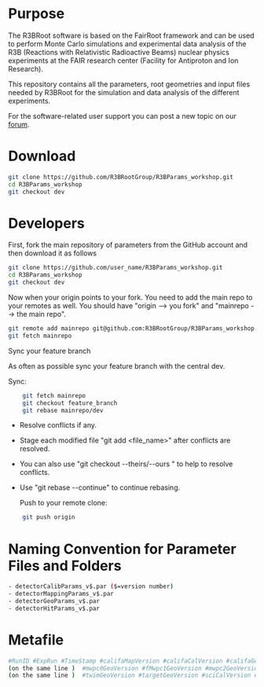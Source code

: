 # Purpose

The R3BRoot software is based on the FairRoot framework and can be used to perform Monte Carlo simulations and experimental data analysis of the R3B (Reactions with Relativistic Radioactive Beams) nuclear physics experiments at the FAIR research center (Facility for Antiproton and Ion Research).

This repository contains all the parameters, root geometries and input files needed by R3BRoot for the simulation and data analysis of the different experiments.

For the software-related user support you can post a new topic on our [forum](https://forum.gsi.de/index.php?t=index&cat=40&).

# Download

~~~bash
git clone https://github.com/R3BRootGroup/R3BParams_workshop.git
cd R3BParams_workshop
git checkout dev
~~~

# Developers

First, fork the main repository of parameters from the GitHub account and then download it as follows

~~~bash
git clone https://github.com/user_name/R3BParams_workshop.git
cd R3BParams_workshop
git checkout dev
~~~

Now when your origin points to your fork. You need to add the main repo to your remotes as well. You should have "origin --> you fork" and "mainrepo --> the main repo".

~~~bash
git remote add mainrepo git@github.com:R3BRootGroup/R3BParams_workshop.git
git fetch mainrepo
~~~

Sync your feature branch

As often as possible sync your feature branch with the central dev.

  Sync:
~~~bash
    git fetch mainrepo
    git checkout feature_branch
    git rebase mainrepo/dev
~~~
- Resolve conflicts if any.
- Stage each modified file "git add <file_name>" after conflicts are resolved.
- You can also use "git checkout --theirs/--ours " to help to resolve conflicts.
- Use "git rebase --continue" to continue rebasing.

  Push to your remote clone:
~~~bash
    git push origin
~~~


# Naming Convention for Parameter Files and Folders

~~~bash
- detectorCalibParams_v$.par ($=version number)
- detectorMappingParams_v$.par
- detectorGeoParams_v$.par
- detectorHitParams_v$.par
~~~

# Metafile

~~~bash
#RunID #ExpRun #TimeStamp #califaMapVersion #califaCalVersion #califaGeoVersion #gladFieldVersion #mwpc0CalVersion #fMwpc1CalVersion #mwpc2CalVersion #mwpc3CalVersion
(on the same line )  #mwpc0GeoVersion #fMwpc1GeoVersion #mwpc2GeoVersion #mwpc3GeoVersion #trimCalVersion #trimHitVersion #trimGeoVersion #twimCalVersion #twimHitVersion
(on the same line )  #twimGeoVersion #targetGeoVersion #sciCalVersion #tofCalVersion #tofHitVersion #tofGeoVersion #amsMapVersion #amsCalVersion
~~~
